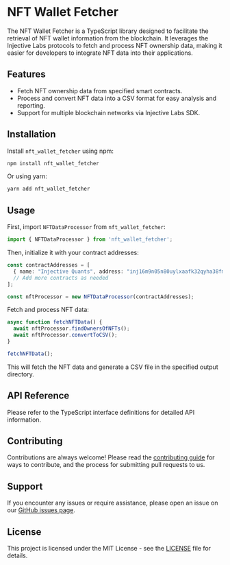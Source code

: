 
# NFT Wallet Fetcher

The NFT Wallet Fetcher is a TypeScript library designed to facilitate the retrieval of NFT wallet information from the blockchain. It leverages the Injective Labs protocols to fetch and process NFT ownership data, making it easier for developers to integrate NFT data into their applications.

## Features

- Fetch NFT ownership data from specified smart contracts.
- Process and convert NFT data into a CSV format for easy analysis and reporting.
- Support for multiple blockchain networks via Injective Labs SDK.

## Installation

Install `nft_wallet_fetcher` using npm:

```bash
npm install nft_wallet_fetcher
```

Or using yarn:

```bash
yarn add nft_wallet_fetcher
```

## Usage

First, import `NFTDataProcessor` from `nft_wallet_fetcher`:

```typescript
import { NFTDataProcessor } from 'nft_wallet_fetcher';
```

Then, initialize it with your contract addresses:

```typescript
const contractAddresses = [
  { name: "Injective Quants", address: "inj16m9n05n80uylxaafk32qyha38fmwcfpssnpfak" },
  // Add more contracts as needed
];

const nftProcessor = new NFTDataProcessor(contractAddresses);
```

Fetch and process NFT data:

```typescript
async function fetchNFTData() {
  await nftProcessor.findOwnersOfNFTs();
  await nftProcessor.convertToCSV();
}

fetchNFTData();
```

This will fetch the NFT data and generate a CSV file in the specified output directory.

## API Reference

Please refer to the TypeScript interface definitions for detailed API information.

## Contributing

Contributions are always welcome! Please read the [contributing guide](CONTRIBUTING.md) for ways to contribute, and the process for submitting pull requests to us.

## Support

If you encounter any issues or require assistance, please open an issue on our [GitHub issues page](https://github.com/ricqcodes/nft_wallet_fetcher/issues).

## License

This project is licensed under the MIT License - see the [LICENSE](LICENSE) file for details.

